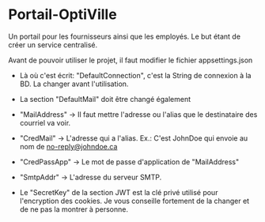 # Portail-OptiVille
Un portail pour les fournisseurs ainsi que les employés. Le but étant de créer un service centralisé.

Avant de pouvoir utiliser le projet, il faut modifier le fichier appsettings.json
- Là où c'est écrit: "DefaultConnection", c'est la String de connexion à la BD. La changer avant l'utilisation.
- La section "DefaultMail" doit être changé également
- "MailAddress" -> Il faut mettre l'adresse ou l'alias que le destinataire des courriel va voir.
- "CredMail" -> L'adresse qui a l'alias. Ex.: C'est JohnDoe qui envoie au nom de no-reply@johndoe.ca
- "CredPassApp" -> Le mot de passe d'application de "MailAddress"
- "SmtpAddr" -> L'adresse du serveur SMTP.

- Le "SecretKey" de la section JWT est la clé privé utilisé pour l'encryption des cookies. Je vous conseille fortement de la changer et de ne pas la montrer à personne.
